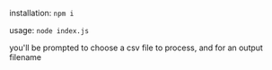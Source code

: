installation:
`npm i`

usage:
`node index.js`

you'll be prompted to choose a csv file to process, and for an output filename
